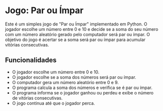 # Jogo: Par ou Ímpar

Este é um simples jogo de "Par ou Ímpar" implementado em Python. O jogador escolhe um número entre 0 e 10 e decide se a soma do seu número com um número aleatório gerado pelo computador será par ou ímpar. O objetivo do jogo é acertar se a soma será par ou ímpar para acumular vitórias consecutivas.

## Funcionalidades

- O jogador escolhe um número entre 0 e 10.
- O jogador escolhe se a soma dos números será par ou ímpar.
- O computador gera um número aleatório entre 0 e 9.
- O programa calcula a soma dos números e verifica se é par ou ímpar.
- O programa informa se o jogador ganhou ou perdeu e exibe o número de vitórias consecutivas.
- O jogo continua até que o jogador perca.